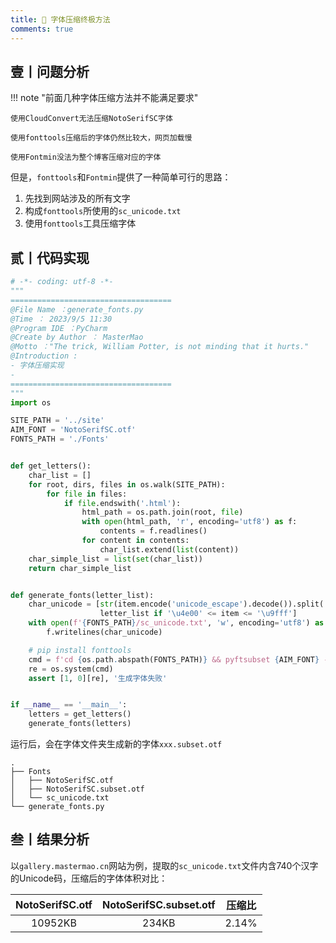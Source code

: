 ```yaml
---
title: 🥩 字体压缩终极方法
comments: true
---
```




## 壹丨问题分析

!!! note "前面几种字体压缩方法并不能满足要求"

	使用CloudConvert无法压缩NotoSerifSC字体
	
	使用fonttools压缩后的字体仍然比较大，网页加载慢
	
	使用Fontmin没法为整个博客压缩对应的字体

但是，`fonttools`和`Fontmin`提供了一种简单可行的思路：

1. 先找到网站涉及的所有文字
2. 构成`fonttools`所使用的`sc_unicode.txt`
3. 使用`fonttools`工具压缩字体

## 贰丨代码实现

```python
# -*- coding: utf-8 -*-
"""
====================================
@File Name ：generate_fonts.py
@Time ： 2023/9/5 11:30
@Program IDE ：PyCharm
@Create by Author ： MasterMao
@Motto ："The trick, William Potter, is not minding that it hurts."
@Introduction : 
- 字体压缩实现
- 
====================================
"""
import os

SITE_PATH = '../site'
AIM_FONT = 'NotoSerifSC.otf'
FONTS_PATH = './Fonts'


def get_letters():
    char_list = []
    for root, dirs, files in os.walk(SITE_PATH):
        for file in files:
            if file.endswith('.html'):
                html_path = os.path.join(root, file)
                with open(html_path, 'r', encoding='utf8') as f:
                    contents = f.readlines()
                for content in contents:
                    char_list.extend(list(content))
    char_simple_list = list(set(char_list))
    return char_simple_list


def generate_fonts(letter_list):
    char_unicode = [str(item.encode('unicode_escape').decode()).split('u')[-1].upper() + '\n' for item in
                    letter_list if '\u4e00' <= item <= '\u9fff']
    with open(f'{FONTS_PATH}/sc_unicode.txt', 'w', encoding='utf8') as f:
        f.writelines(char_unicode)

    # pip install fonttools
    cmd = f'cd {os.path.abspath(FONTS_PATH)} && pyftsubset {AIM_FONT} --unicodes-file=sc_unicode.txt'
    re = os.system(cmd)
    assert [1, 0][re], '生成字体失败'


if __name__ == '__main__':
    letters = get_letters()
    generate_fonts(letters)

```

运行后，会在字体文件夹生成新的字体`xxx.subset.otf`

```
.
├── Fonts
│   ├── NotoSerifSC.otf
│   ├── NotoSerifSC.subset.otf
│   └── sc_unicode.txt
└── generate_fonts.py
```

## 叁丨结果分析

以`gallery.mastermao.cn`网站为例，提取的`sc_unicode.txt`文件内含740个汉字的Unicode码，压缩后的字体体积对比：

| NotoSerifSC.otf | NotoSerifSC.subset.otf | 压缩比 |
| :-------------: | :--------------------: | :----: |
|     10952KB     |         234KB          | 2.14%  |